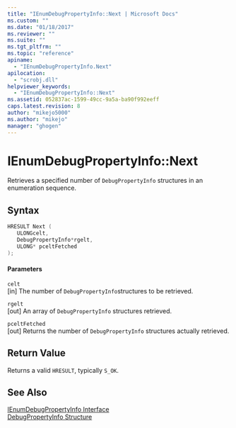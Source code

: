 ```yaml
---
title: "IEnumDebugPropertyInfo::Next | Microsoft Docs"
ms.custom: ""
ms.date: "01/18/2017"
ms.reviewer: ""
ms.suite: ""
ms.tgt_pltfrm: ""
ms.topic: "reference"
apiname: 
  - "IEnumDebugPropertyInfo.Next"
apilocation: 
  - "scrobj.dll"
helpviewer_keywords: 
  - "IEnumDebugPropertyInfo::Next"
ms.assetid: 052837ac-1599-49cc-9a5a-ba90f992eeff
caps.latest.revision: 8
author: "mikejo5000"
ms.author: "mikejo"
manager: "ghogen"
---
```

# IEnumDebugPropertyInfo::Next
Retrieves a specified number of `DebugPropertyInfo` structures in an enumeration sequence.  
  
## Syntax  
  
```cpp
HRESULT Next (  
   ULONGcelt,  
   DebugPropertyInfo*rgelt,  
   ULONG* pceltFetched  
);  
```  
  
#### Parameters  
 `celt`  
 [in] The number of `DebugPropertyInfo`structures to be retrieved.  
  
 `rgelt`  
 [out] An array of `DebugPropertyInfo` structures retrieved.  
  
 `pceltFetched`  
 [out] Returns the number of `DebugPropertyInfo` structures actually retrieved.  
  
## Return Value  
 Returns a valid `HRESULT`, typically `S_OK`.  
  
## See Also  
 [IEnumDebugPropertyInfo Interface](../../winscript/reference/ienumdebugpropertyinfo-interface.md)   
 [DebugPropertyInfo Structure](../../winscript/reference/debugpropertyinfo-structure.md)